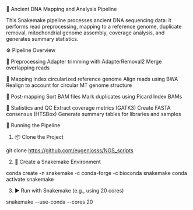 🧬 Ancient DNA Mapping and Analysis Pipeline

This Snakemake pipeline processes ancient DNA sequencing data: it performs read preprocessing, mapping to a reference genome, duplicate removal, mitochondrial genome assembly, coverage analysis, and generates summary statistics.

⚙️ Pipeline Overview

🔹 Preprocessing
Adapter trimming with AdapterRemoval2
Merge overlapping reads


🔹 Mapping
Index circularized reference genome
Align reads using BWA
Realign to account for circular MT genome structure

🔹 Post-mapping
Sort BAM files
Mark duplicates using Picard
Index BAMs

🔹 Statistics and QC
Extract coverage metrics (GATK3)
Create FASTA consensus (HTSBox)
Generate summary tables for libraries and samples

🚀 Running the Pipeline
1. 📦 Clone the Project
   
git clone https://github.com/eugeniosss/NGS_scripts

2. 🧪 Create a Snakemake Environment
   
conda create -n snakemake -c conda-forge -c bioconda snakemake
conda activate snakemake

3. ▶️ Run with Snakemake (e.g., using 20 cores)

snakemake --use-conda --cores 20
